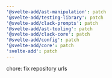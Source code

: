 ```yaml
---
'@svelte-add/ast-manipulation': patch
'@svelte-add/testing-library': patch
'@svelte-add/clack-prompts': patch
'@svelte-add/ast-tooling': patch
'@svelte-add/clack-core': patch
'@svelte-add/config': patch
'@svelte-add/core': patch
'svelte-add': patch
---
```


chore: fix repository urls
